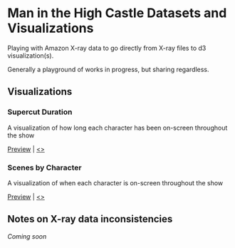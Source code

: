 # Man in the High Castle Datasets and Visualizations

Playing with Amazon X-ray data to go directly from X-ray files to d3 visualization(s).

Generally a playground of works in progress, but sharing regardless.

## Visualizations

### Supercut Duration

A visualization of how long each character has been on-screen throughout the show

[Preview](https://jeffreylancaster.github.io/man-in-the-high-castle/duration-character/) | [<>](https://github.com/jeffreylancaster/man-in-the-high-castle/blob/master/duration-character/index.html)

### Scenes by Character

A visualization of when each character is on-screen throughout the show

[Preview](https://jeffreylancaster.github.io/man-in-the-high-castle/scenes-character/) | [<>](https://github.com/jeffreylancaster/man-in-the-high-castle/blob/master/scenes-character/index.html)

## Notes on X-ray data inconsistencies

_Coming soon_
